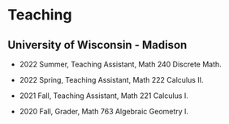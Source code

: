 # Teaching





## University of Wisconsin - Madison
* 2022 Summer, Teaching Assistant, Math 240 Discrete Math.

* 2022 Spring, Teaching Assistant, Math 222 Calculus II.

* 2021 Fall, Teaching Assistant, Math 221 Calculus I.

* 2020 Fall, Grader, Math 763 Algebraic Geometry I.